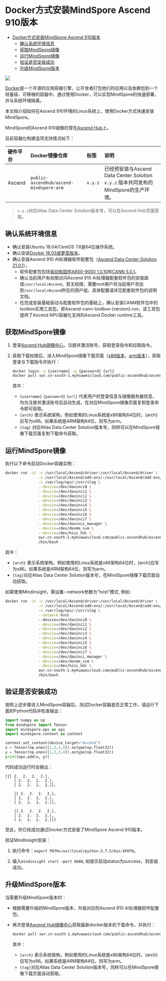 # Docker方式安装MindSpore Ascend 910版本

<!-- TOC -->

- [Docker方式安装MindSpore Ascend 910版本](#docker方式安装mindspore-ascend-910版本)
    - [确认系统环境信息](#确认系统环境信息)
    - [获取MindSpore镜像](#获取mindspore镜像)
    - [运行MindSpore镜像](#运行mindspore镜像)
    - [验证是否安装成功](#验证是否安装成功)
    - [升级MindSpore版本](#升级mindspore版本)

<!-- /TOC -->

<a href="https://gitee.com/mindspore/docs/blob/r1.2/install/mindspore_ascend_install_docker.md" target="_blank"><img src="https://gitee.com/mindspore/docs/raw/r1.2/resource/_static/logo_source.png"></a>

[Docker](https://docs.docker.com/get-docker/)是一个开源的应用容器引擎，让开发者打包他们的应用以及依赖包到一个轻量级、可移植的容器中。通过使用Docker，可以实现MindSpore的快速部署，并与系统环境隔离。

本文档介绍如何在Ascend 910环境的Linux系统上，使用Docker方式快速安装MindSpore。

MindSpore的Ascend 910镜像托管在[Ascend Hub](https://ascend.huawei.com/ascendhub/#/main)上。

目前容器化构建选项支持情况如下：

| 硬件平台   | Docker镜像仓库                | 标签                       | 说明                                       |
| :----- | :------------------------ | :----------------------- | :--------------------------------------- |
| Ascend | `public-ascendhub/ascend-mindspore-arm` | `x.y.z` | 已经预安装与Ascend Data Center Solution `x.y.z` 版本共同发布的MindSpore的生产环境。 |

> `x.y.z`对应Atlas Data Center Solution版本号，可以在Ascend Hub页面获取。

## 确认系统环境信息

- 确认安装Ubuntu 18.04/CentOS 7.6是64位操作系统。
- 确认安装[Docker 18.03或更高版本](https://docs.docker.com/get-docker/)。
- 确认安装Ascend 910 AI处理器软件配套包（[Ascend Data Center Solution 21.0.1](https://support.huawei.com/enterprise/zh/ascend-computing/ascend-data-center-solution-pid-251167910/software/252504563?idAbsPath=fixnode01%7C23710424%7C251366513%7C22892968%7C252309113%7C251167910)）。
    - 软件配套包包括[驱动和固件A800-9000 1.0.10](https://support.huawei.com/enterprise/zh/ascend-computing/a800-9000-pid-250702818/software/252727249?idAbsPath=fixnode01%7C23710424%7C251366513%7C22892968%7C250702818)和[CANN 5.0.1](https://support.huawei.com/enterprise/zh/ascend-computing/cann-pid-251168373/software/252504455?idAbsPath=fixnode01%7C23710424%7C251366513%7C22892968%7C251168373)。
    - 确认当前用户有权限访问Ascend 910 AI处理器配套软件包的安装路径`/usr/local/Ascend`，若无权限，需要root用户将当前用户添加到`/usr/local/Ascend`所在的用户组，具体配置请详见配套软件包的说明文档。
    - 在完成安装基础驱动与配套软件包的基础上，确认安装CANN软件包中的toolbox实用工具包，即Ascend-cann-toolbox-{version}.run，该工具包提供了Ascend NPU容器化支持的Ascend Docker runtime工具。

## 获取MindSpore镜像

1. 登录[Ascend Hub镜像中心](https://ascend.huawei.com/ascendhub/#/home)，注册并激活账号，获取登录指令和拉取指令。
2. 获取下载权限后，进入MindSpore镜像下载页面（[x86版本](https://ascend.huawei.com/ascendhub/#/detail?name=ascend-mindspore-x86)，[arm版本](https://ascend.huawei.com/ascendhub/#/detail?name=ascend-mindspore-arm)），获取登录与下载指令并执行：

    ```bash
    docker login -u {username} -p {password} {url}
    docker pull swr.cn-south-1.myhuaweicloud.com/public-ascendhub/ascend-mindspore-{arch}:{tag}
    ```

    其中：

    - `{username}` `{password}` `{url}` 代表用户的登录信息与镜像服务器信息，均为注册并激活账号后自动生成，在对应MindSpore镜像页面复制登录命令即可获取。
    - `{arch}` 表示系统架构，例如使用的Linux系统是x86架构64位时，{arch}应写为x86。如果系统是ARM架构64位，则写为arm。
    - `{tag}` 对应Atlas Data Center Solution版本号，同样可以在MindSpore镜像下载页面复制下载命令获取。

## 运行MindSpore镜像

执行以下命令启动Docker容器实例：

```bash
docker run -it -v /usr/local/Ascend/driver:/usr/local/Ascend/driver \
               -v /usr/local/Ascend/add-ons/:/usr/local/Ascend/add-ons/ \
               -v /var/log/npu/:/usr/slog \
               --device=/dev/davinci0 \
               --device=/dev/davinci1 \
               --device=/dev/davinci2 \
               --device=/dev/davinci3 \
               --device=/dev/davinci4 \
               --device=/dev/davinci5 \
               --device=/dev/davinci6 \
               --device=/dev/davinci7 \
               --device=/dev/davinci_manager \
               --device=/dev/devmm_svm \
               --device=/dev/hisi_hdc \
               swr.cn-south-1.myhuaweicloud.com/public-ascendhub/ascend-mindspore-{arch}:{tag} \
               /bin/bash
```

其中：

- `{arch}` 表示系统架构，例如使用的Linux系统是x86架构64位时，{arch}应写为x86。如果系统是ARM架构64位，则写为arm。
- `{tag}`对应Atlas Data Center Solution版本号，在MindSpore镜像下载页面自动获取。

如需使用MindInsight，需设置--network参数为”host”模式, 例如:

```bash
docker run -it -v /usr/local/Ascend/driver:/usr/local/Ascend/driver \
               -v /usr/local/Ascend/add-ons/:/usr/local/Ascend/add-ons/ \
               -v /var/log/npu/:/usr/slog \
               --network host
               --device=/dev/davinci0 \
               --device=/dev/davinci1 \
               --device=/dev/davinci2 \
               --device=/dev/davinci3 \
               --device=/dev/davinci4 \
               --device=/dev/davinci5 \
               --device=/dev/davinci6 \
               --device=/dev/davinci7 \
               --device=/dev/davinci_manager \
               --device=/dev/devmm_svm \
               --device=/dev/hisi_hdc \
               swr.cn-south-1.myhuaweicloud.com/public-ascendhub/ascend-mindspore-{arch}:{tag} \
               /bin/bash
```

## 验证是否安装成功

按照上述步骤进入MindSpore容器后，测试Docker容器是否正常工作，请运行下面的Python代码并检查输出：

```python
import numpy as np
from mindspore import Tensor
import mindspore.ops as ops
import mindspore.context as context

context.set_context(device_target="Ascend")
x = Tensor(np.ones([1,3,3,4]).astype(np.float32))
y = Tensor(np.ones([1,3,3,4]).astype(np.float32))
print(ops.add(x, y))
```

代码成功运行时会输出：

```text
[[[ 2.  2.  2.  2.],
    [ 2.  2.  2.  2.],
    [ 2.  2.  2.  2.]],

    [[ 2.  2.  2.  2.],
    [ 2.  2.  2.  2.],
    [ 2.  2.  2.  2.]],

    [[ 2.  2.  2.  2.],
    [ 2.  2.  2.  2.],
    [ 2.  2.  2.  2.]]]
```

至此，你已经成功通过Docker方式安装了MindSpore Ascend 910版本。

验证MindInsight安装：

1. 执行命令：```export PATH=/usr/local/python-3.7.5/bin:$PATH```。

2. 输入```mindinsight start –port 8080```, 如提示启动status为success，则安装成功。

## 升级MindSpore版本

当需要升级MindSpore版本时：

- 根据需要升级的MindSpore版本，升级对应的Ascend 910 AI处理器软件配套包。
- 再次登录[Ascend Hub镜像中心](https://ascend.huawei.com/ascendhub/#/home)获取最新docker版本的下载命令，并执行：

    ```bash
    docker pull swr.cn-south-1.myhuaweicloud.com/public-ascendhub/ascend-mindspore-{arch}:{tag}
    ```

    其中：

    - `{arch}` 表示系统架构，例如使用的Linux系统是x86架构64位时，{arch}应写为x86。如果系统是ARM架构64位，则写为arm。
    - `{tag}`对应Atlas Data Center Solution版本号，同样可以在MindSpore镜像下载页面自动获取。
